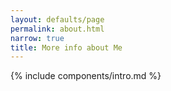 ```yaml
---
layout: defaults/page
permalink: about.html
narrow: true
title: More info about Me
---
```




{% include components/intro.md %}
